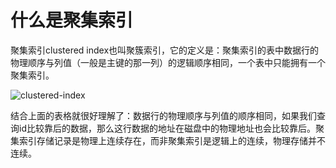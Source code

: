 # 什么是聚集索引

聚集索引clustered index也叫聚簇索引，它的定义是：聚集索引的表中数据行的物理顺序与列值（一般是主键的那一列）的逻辑顺序相同，一个表中只能拥有一个聚集索引。

![clustered-index](https://gitlab.com/iknowledge/BlogImage/-/raw/main/MySQL/clustered-index.jpg)

结合上面的表格就很好理解了：数据行的物理顺序与列值的顺序相同，如果我们查询id比较靠后的数据，那么这行数据的地址在磁盘中的物理地址也会比较靠后。聚集索引存储记录是物理上连续存在，而非聚集索引是逻辑上的连续，物理存储并不连续。